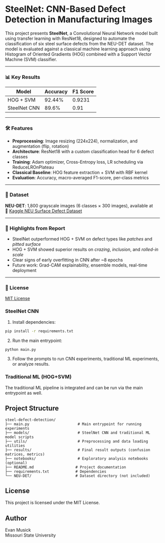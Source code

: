 # SteelNet: CNN-Based Defect Detection in Manufacturing Images

This project presents **SteelNet**, a Convolutional Neural Network model built using transfer learning with ResNet18, designed to automate the classification of six steel surface defects from the NEU-DET dataset. The model is evaluated against a classical machine learning approach using Histogram of Oriented Gradients (HOG) combined with a Support Vector Machine (SVM) classifier.

---

### 📊 Key Results

| Model         | Accuracy | F1 Score |
|---------------|----------|----------|
| HOG + SVM     | 92.44%   | 0.9231   |
| SteelNet CNN  | 89.6%    | 0.91     |

---

### 🛠 Features

- **Preprocessing**: Image resizing (224x224), normalization, and augmentation (flip, rotation)
- **Architecture**: ResNet18 with a custom classification head for 6 defect classes
- **Training**: Adam optimizer, Cross-Entropy loss, LR scheduling via ReduceLROnPlateau
- **Classical Baseline**: HOG feature extraction + SVM with RBF kernel
- **Evaluation**: Accuracy, macro-averaged F1-score, per-class metrics

---

### 📂 Dataset

**NEU-DET**: 1,800 grayscale images (6 classes × 300 images), available at  
🔗 [Kaggle NEU Surface Defect Dataset](https://www.kaggle.com/datasets/kaustubhdikshit/neu-surface-defect-database)

---

### 📌 Highlights from Report

- SteelNet outperformed HOG + SVM on defect types like *patches* and *pitted surface*
- HOG + SVM showed superior results on *crazing*, *inclusion*, and *rolled-in scale*
- Clear signs of early overfitting in CNN after ~8 epochs
- Future work: Grad-CAM explainability, ensemble models, real-time deployment

---

### 📄 License
[MIT License](LICENSE)
### SteelNet CNN
1. Install dependencies:
```bash
pip install -r requirements.txt
```
2. Run the main entrypoint:
```bash
python main.py
```
3. Follow the prompts to run CNN experiments, traditional ML experiments, or analyze results.

### Traditional ML (HOG+SVM)
The traditional ML pipeline is integrated and can be run via the main entrypoint as well.

## Project Structure
```
steel-defect-detection/
├── main.py                      # Main entrypoint for running experiments
├── models/                      # SteelNet CNN and traditional ML model scripts
├── utils/                       # Preprocessing and data loading utilities
├── results/                     # Final result outputs (confusion matrices, metrics)
├── notebooks/                   # Exploratory analysis notebooks (optional)
├── README.md                   # Project documentation
├── requirements.txt            # Dependencies
└── NEU-DET/                    # Dataset directory (not included)
```

## License
This project is licensed under the MIT License.

## Author
Evan Musick  
Missouri State University
